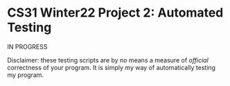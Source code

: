 # CS31 Winter22 Project 2: Automated Testing

IN PROGRESS

Disclaimer: these testing scripts are by no means a measure of *official* correctness of your program.
It is simply my way of automatically testing my program.
